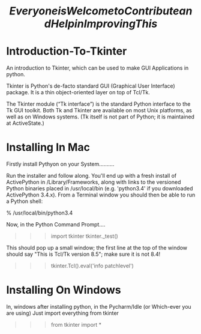 # $$ Everyone is Welcome to Contribute and Help in Improving This $$





# Introduction-To-Tkinter
An introduction to Tkinter, which can be used to make GUI Applications in python.

Tkinter is Python's de-facto standard GUI (Graphical User Interface) package. It is a thin object-oriented layer on top of Tcl/Tk.

The Tkinter module (“Tk interface”) is the standard Python interface to the Tk GUI toolkit. Both Tk and Tkinter are available on most Unix platforms, as well as on Windows systems. (Tk itself is not part of Python; it is maintained at ActiveState.)


# Installing In Mac

Firstly install Pythyon on your System..........

Run the installer and follow along. You'll end up with a fresh install of ActivePython in /Library/Frameworks, along with links to the versioned Python binaries placed in /usr/local/bin (e.g. 'python3.4' if you downloaded ActivePython 3.4.x). From a Terminal window you should then be able to run a Python shell:

% /usr/local/bin/python3.4

Now, in the Python Command Prompt....

>>> import tkinter
>>> tkinter._test()

This should pop up a small window; the first line at the top of the window should say "This is Tcl/Tk version 8.5"; make sure it is not 8.4!

>>> tkinter.Tcl().eval('info patchlevel')


# Installing On Windows

In, windows after installing python, in the Pycharm/Idle (or Which-ever you are using)
Just import everything from tkinter

>>> from tkinter import *

